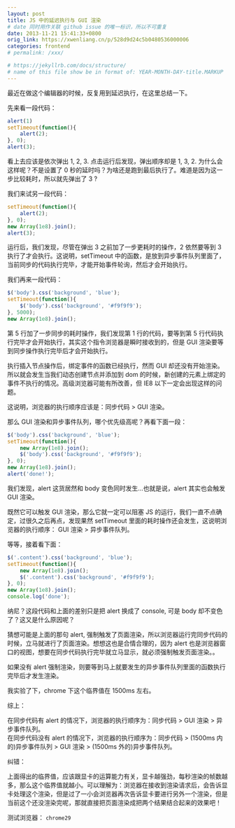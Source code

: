```yaml
---
layout: post
title: JS 中的延迟执行与 GUI 渲染
# date 同时用作关联 github issue 的唯一标识，所以不可重复
date: 2013-11-21 15:41:33+0800
orig_link: https://xwenliang.cn/p/528d9d24c5b0480536000006
categories: frontend
# permalink: /xxx/

# https://jekyllrb.com/docs/structure/
# name of this file show be in format of: YEAR-MONTH-DAY-title.MARKUP
---
```



最近在做这个编辑器的时候，反复用到延迟执行，在这里总结一下。  

先来看一段代码：  

```javascript
alert(1)
setTimeout(function(){
    alert(2);
}, 0);
alert(3); 
```

看上去应该是依次弹出 1, 2, 3. 点击运行后发现，弹出顺序却是 1, 3, 2. 为什么会这样呢？不是设置了 0 秒的延时吗？为啥还是跑到最后执行了。难道是因为这一步比较耗时，所以就先弹出了 3 ?  

我们来试另一段代码：  

```javascript
setTimeout(function(){
    alert(2);
}, 0);
new Array(1e8).join();
alert(3);
```

运行后，我们发现，尽管在弹出 3 之前加了一步更耗时的操作，2 依然要等到 3 执行了才会执行。这说明，setTimeout 中的函数，是放到异步事件队列里面了，当前同步的代码执行完毕，才能开始事件轮询，然后才会开始执行。  

我们再来一段代码：  

```javascript
$('body').css('background', 'blue');
setTimeout(function(){
    $('body').css('background', '#f9f9f9');
}, 5000);
new Array(1e8).join();
```

第 5 行加了一步同步的耗时操作，我们发现第 1 行的代码，要等到第 5 行代码执行完毕才会开始执行，其实这个指令浏览器是瞬时接收到的，但是 GUI 渲染要等到同步操作执行完毕后才会开始执行。  

执行插入节点操作后，绑定事件的函数已经执行，然而 GUI 却还没有开始渲染。所以就会发生当我们动态创建节点并添加到 dom 的时候，新创建的元素上绑定的事件不执行的情况。高级浏览器可能有所改善，但 IE8 以下一定会出现这样的问题。  

这说明，浏览器的执行顺序应该是：同步代码 > GUI 渲染。  

那么 GUI 渲染和异步事件队列，哪个优先级高呢？再看下面一段：  

```javascript
$('body').css('background', 'blue');
setTimeout(function(){
    new Array(1e8).join();
    $('body').css('background', '#f9f9f9');
}, 0);
new Array(1e8).join();
alert('done!'); 
```

我们发现，alert 这货居然和 body 变色同时发生...也就是说，alert 其实也会触发 GUI 渲染。  

既然它可以触发 GUI 渲染，那么它就一定可以阻塞 JS 的运行，我们一直不点确定，过很久之后再点，发现果然 setTimeout 里面的耗时操作还会发生，这说明浏览器的执行顺序： GUI 渲染 > 异步事件队列。  

等等，接着看下面：  

```javascript
$('.content').css('background', 'blue');
setTimeout(function(){
    new Array(1e8).join();
    $('.content').css('background', '#f9f9f9');
}, 0);
new Array(1e8).join();
console.log('done'); 
```

纳尼？这段代码和上面的差别只是把 alert 换成了 console, 可是 body 却不变色了？这又是什么原因呢？  

猜想可能是上面的那句 alert, 强制触发了页面渲染，所以浏览器运行完同步代码的时候，立马就进行了页面渲染。想想这也是合情合理的，因为 alert 也是浏览器窗口的视图，想要在同步代码执行完毕就立马显示，就必须强制触发页面渲染。。  

如果没有 alert 强制渲染，则要等到马上就要发生的异步事件队列里面的函数执行完毕后才发生渲染。  

我实验了下，chrome 下这个临界值在 1500ms 左右。  

综上：  

在同步代码有 alert 的情况下，浏览器的执行顺序为：同步代码 > GUI 渲染 > 异步事件队列。  
在同步代码没有 alert 的情况下，浏览器的执行顺序为：同步代码 > (1500ms 内的)异步事件队列 > GUI 渲染 > (1500ms 外的)异步事件队列。  

纠错：  

上面得出的临界值，应该跟显卡的运算能力有关，显卡越强劲，每秒渲染的帧数越多，那么这个临界值就越小。可以理解为：浏览器在接收到渲染请求后，会告诉显卡处理这个渲染，但是过了一小会浏览器再次告诉显卡要进行另外一个渲染，但是当前这个还没渲染完呢，那就直接把页面渲染成把两个结果结合起来的效果吧！  

测试浏览器： `chrome29`  

